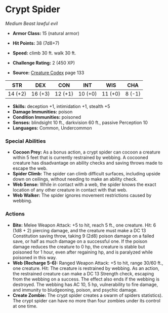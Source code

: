 # Crypt Spider

*Medium* *Beast* *lawful evil*

- **Armor Class:** 15 (natural armor)
- **Hit Points:** 38 (7d8+7)
- **Speed:** climb 30 ft. walk 30 ft.

- **Challenge Rating:** 2 (450 XP)
- **Source:** [Creature Codex](https://koboldpress.com/kpstore/product/creature-codex-for-5th-edition-dnd) page 133

| STR | DEX | CON | INT | WIS | CHA |
| --- | --- | --- | --- | --- | --- |
| 14 (+2) | 16 (+3) | 12 (+1) | 10 (+0) | 11 (+0) | 8 (-1) |

- **Skills:** deception +1, intimidation +1, stealth +5
- **Damage Immunities:** poison
- **Condition Immunities:** poisoned
- **Senses:** blindsight 10 ft., darkvision 60 ft., passive Perception 10
- **Languages:** Common, Undercommon

### Special Abilities

- **Cocoon Prey:** As a bonus action, a crypt spider can cocoon a creature within 5 feet that is currently restrained by webbing. A cocooned creature has disadvantage on ability checks and saving throws made to escape the web.
- **Spider Climb:** The spider can climb difficult surfaces, including upside down on ceilings, without needing to make an ability check.
- **Web Sense:** While in contact with a web, the spider knows the exact location of any other creature in contact with that web.
- **Web Walker:** The spider ignores movement restrictions caused by webbing.

### Actions

- **Bite:** Melee Weapon Attack: +5 to hit, reach 5 ft., one creature. Hit: 6 (1d8 + 2) piercing damage, and the creature must make a DC 13 Constitution saving throw, taking 9 (2d8) poison damage on a failed save, or half as much damage on a successful one. If the poison damage reduces the creature to 0 hp, the creature is stable but poisoned for 1 hour, even after regaining hp, and is paralyzed while poisoned in this way.
- **Web (Recharge 5-6):** Ranged Weapon Attack: +5 to hit, range 30/60 ft., one creature. Hit: The creature is restrained by webbing. As an action, the restrained creature can make a DC 13 Strength check, escaping from the webbing on a success. The effect also ends if the webbing is destroyed. The webbing has AC 10, 5 hp, vulnerability to fire damage, and immunity to bludgeoning, poison, and psychic damage.
- **Create Zombie:** The crypt spider creates a swarm of spiders statistics). The crypt spider can have no more than four zombies under its control at one time.


